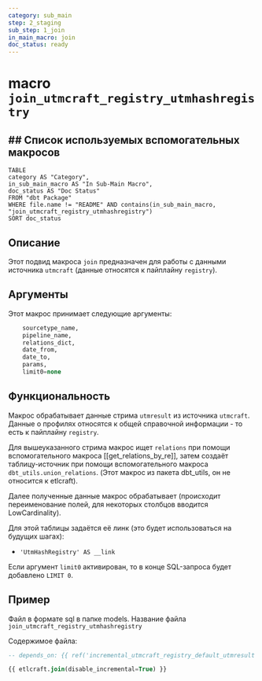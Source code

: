 ```yaml
---
category: sub_main
step: 2_staging
sub_step: 1_join
in_main_macro: join
doc_status: ready
---
```

# macro `join_utmcraft_registry_utmhashregistry`

## ## Список используемых вспомогательных макросов

```dataview
TABLE 
category AS "Category", 
in_sub_main_macro AS "In Sub-Main Macro",
doc_status AS "Doc Status"
FROM "dbt Package"
WHERE file.name != "README" AND contains(in_sub_main_macro, "join_utmcraft_registry_utmhashregistry")
SORT doc_status
```
## Описание

Этот подвид макроса `join` предназначен для работы с данными источника `utmcraft` (данные относятся к пайплайну `registry`).

## Аргументы

Этот макрос принимает следующие аргументы:
```sql
    sourcetype_name,
    pipeline_name,
    relations_dict,
    date_from,
    date_to,
    params,
    limit0=none
```
## Функциональность

Макрос обрабатывает данные стрима `utmresult` из источника `utmcraft`. Данные о профилях относятся к общей справочной информации - то есть к пайплайну `registry`.

Для вышеуказанного стрима макрос ищет `relations` при помощи вспомогательного макроса [[get_relations_by_re]], затем создаёт таблицу-источник при помощи вспомогательного макроса `dbt_utils.union_relations`. (Этот макрос из пакета dbt_utils, он не относится к etlcraft).

Далее полученные данные макрос обрабатывает (происходит переименование полей, для некоторых столбцов вводится LowCardinality).

Для этой таблицы задаётся её линк (это будет использоваться на будущих шагах):
- `'UtmHashRegistry' AS __link`

Если аргумент `limit0` активирован, то в конце SQL-запроса будет добавлено `LIMIT 0`.

## Пример

Файл в формате sql в папке models. Название файла `join_utmcraft_registry_utmhashregistry`

Содержимое файла:
```sql
-- depends_on: {{ ref('incremental_utmcraft_registry_default_utmresult') }}

{{ etlcraft.join(disable_incremental=True) }}
```
